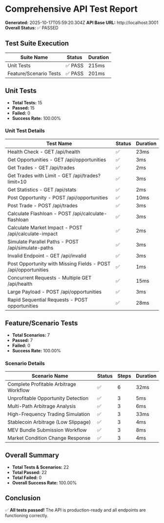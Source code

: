 # Comprehensive API Test Report

**Generated:** 2025-10-17T05:59:20.304Z
**API Base URL:** http://localhost:3001
**Overall Status:** ✅ PASSED

## Test Suite Execution

| Suite Name | Status | Duration |
|------------|--------|----------|
| Unit Tests | ✅ PASS | 215ms |
| Feature/Scenario Tests | ✅ PASS | 201ms |

## Unit Tests

- **Total Tests:** 15
- **Passed:** 15
- **Failed:** 0
- **Success Rate:** 100.00%

### Unit Test Details

| Test Name | Status | Duration |
|-----------|--------|----------|
| Health Check - GET /api/health | ✅ | 23ms |
| Get Opportunities - GET /api/opportunities | ✅ | 3ms |
| Get Trades - GET /api/trades | ✅ | 2ms |
| Get Trades with Limit - GET /api/trades?limit=10 | ✅ | 3ms |
| Get Statistics - GET /api/stats | ✅ | 2ms |
| Post Opportunity - POST /api/opportunities | ✅ | 10ms |
| Post Trade - POST /api/trades | ✅ | 3ms |
| Calculate Flashloan - POST /api/calculate-flashloan | ✅ | 3ms |
| Calculate Market Impact - POST /api/calculate-impact | ✅ | 2ms |
| Simulate Parallel Paths - POST /api/simulate-paths | ✅ | 3ms |
| Invalid Endpoint - GET /api/invalid | ✅ | 3ms |
| Post Opportunity with Missing Fields - POST /api/opportunities | ✅ | 1ms |
| Concurrent Requests - Multiple GET /api/health | ✅ | 15ms |
| Large Payload - POST /api/opportunities | ✅ | 3ms |
| Rapid Sequential Requests - POST opportunities | ✅ | 28ms |

## Feature/Scenario Tests

- **Total Scenarios:** 7
- **Passed:** 7
- **Failed:** 0
- **Success Rate:** 100.00%

### Scenario Details

| Scenario Name | Status | Steps | Duration |
|---------------|--------|-------|----------|
| Complete Profitable Arbitrage Workflow | ✅ | 6 | 32ms |
| Unprofitable Opportunity Detection | ✅ | 3 | 5ms |
| Multi-Path Arbitrage Analysis | ✅ | 3 | 6ms |
| High-Frequency Trading Simulation | ✅ | 3 | 33ms |
| Stablecoin Arbitrage (Low Slippage) | ✅ | 3 | 4ms |
| MEV Bundle Submission Workflow | ✅ | 3 | 8ms |
| Market Condition Change Response | ✅ | 3 | 4ms |

## Overall Summary

- **Total Tests & Scenarios:** 22
- **Total Passed:** 22
- **Total Failed:** 0
- **Overall Success Rate:** 100.00%

## Conclusion

✅ **All tests passed!** The API is production-ready and all endpoints are functioning correctly.
